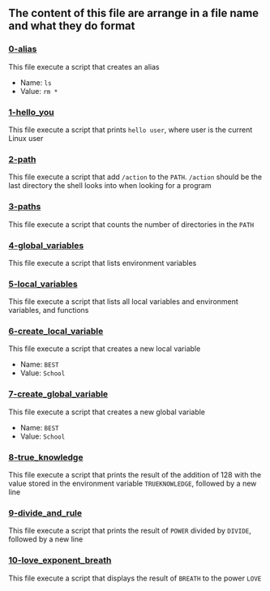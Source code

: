 ## The content of this file are arrange in a file name and what they do format

### [0-alias](0-alias)
This file execute a script that creates an alias
* Name: `ls`
* Value: `rm *`

### [1-hello_you](1-hello_you)
This file execute a script that prints `hello user`, where user is the current Linux user

### [2-path](2-path)
This file execute a script that add `/action` to the `PATH`. `/action` should be the last directory the shell looks into when looking for a program

### [3-paths](3-paths)
This file execute a script that counts the number of directories in the `PATH`

### [4-global_variables](4-global_variables)
This file execute a script that lists environment variables

### [5-local_variables](5-local_variables)
This file execute a script that lists all local variables and environment variables, and functions

### [6-create_local_variable](6-create_local_variable)
This file execute a script that creates a new local variable
* Name: `BEST`
* Value: `School`

### [7-create_global_variable](7-create_global_variable)
This file execute a script that creates a new global variable
* Name: `BEST`
* Value: `School`

### [8-true_knowledge](8-true_knowledge)
This file execute a script that prints the result of the addition of 128 with the value stored in the environment variable `TRUEKNOWLEDGE`, followed by a new line

### [9-divide_and_rule](9-divide_and_rule)
This file execute a script that prints the result of `POWER` divided by `DIVIDE`, followed by a new line

### [10-love_exponent_breath](10-love_exponent_breath)
This file execute a script that displays the result of `BREATH` to the power `LOVE`